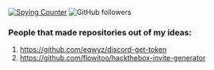 [![Spying Counter](https://badges.pufler.dev/visits/Owersite/Owersite?style=for-the-badge&color=e74c3c&logo=github&label=Spying+Counter)](https://github.com/owersite)
![GitHub followers](https://img.shields.io/github/followers/owersite?style=for-the-badge)




### People that made repositories out of my ideas:
1. https://github.com/eqwyz/discord-get-token
2. https://github.com/flowitoo/hackthebox-invite-generator
